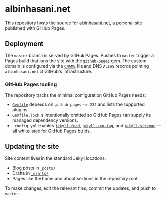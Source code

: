 # albinhasani.net

This repository hosts the source for [albinhasani.net](https://albinhasani.net), a personal site published with GitHub Pages.

## Deployment

The `master` branch is served by GitHub Pages. Pushes to `master` trigger a Pages build that runs the site with the
[`github-pages`](https://github.com/github/pages-gem) gem. The custom domain is configured via the [`CNAME`](CNAME) file and
DNS `ALIAS` records pointing `albinhasani.net` at GitHub's infrastructure.

### GitHub Pages tooling

The repository tracks the minimal configuration GitHub Pages needs:

- [`Gemfile`](Gemfile) depends on `github-pages ~> 232` and lists the supported plugins.
- `Gemfile.lock` is intentionally omitted so GitHub Pages can supply its managed dependency versions.
- `_config.yml` enables [`jekyll-feed`](https://github.com/jekyll/jekyll-feed), [`jekyll-seo-tag`](https://github.com/jekyll/jekyll-seo-tag),
  and [`jekyll-sitemap`](https://github.com/jekyll/jekyll-sitemap) — all whitelisted for GitHub Pages builds.

## Updating the site

Site content lives in the standard Jekyll locations:

- Blog posts in [`_posts/`](./_posts/)
- Drafts in [`_drafts/`](./_drafts/)
- Pages like the home and about sections in the repository root

To make changes, edit the relevant files, commit the updates, and push to `master`.
